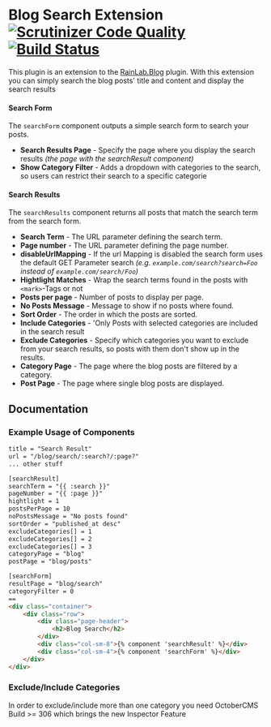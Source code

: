 # Blog Search Extension [![Scrutinizer Code Quality](https://scrutinizer-ci.com/g/fiotech/blogsearch/badges/quality-score.png?b=master)](https://scrutinizer-ci.com/g/fiotech/blogsearch/?branch=master) [![Build Status](https://scrutinizer-ci.com/g/fiotech/blogsearch/badges/build.png?b=master)](https://scrutinizer-ci.com/g/fiotech/blogsearch/build-status/master)
This plugin is an extension to the [RainLab.Blog](https://github.com/rainlab/blog-plugin) plugin. With this extension you can simply search the blog posts' title and content and display the search results

#### Search Form
The `searchForm` component outputs a simple search form to search your posts.

- **Search Results Page** - Specify the page where you display the search results *(the page with the searchResult component)*
- **Show Category Filter** - Adds a dropdown with categories to the search, so users can restrict their search to a specific categorie

#### Search Results
The `searchResults` component returns all posts that match the search term from the search form.

- **Search Term** - The URL parameter defining the search term.
- **Page number** - The URL parameter defining the page number.
- **disableUrlMapping** - If the url Mapping is disabled the search form uses the default GET Parameter search *(e.g. `example.com/search?search=Foo` instead of `example.com/search/Foo`)*
- **Hightlight Matches** - Wrap the search terms found in the posts with `<mark>`-Tags or not 
- **Posts per page** - Number of posts to display per page.
- **No Posts Message** - Message to show if no posts where found.
- **Sort Order** - The order in which the posts are sorted.
- **Include Categories** - 'Only Posts with selected categories are included in the search result
- **Exclude Categories** - Specify which categories you want to exclude from your search results, so posts with them don't show up in the results.
- **Category Page** - The page where the blog posts are filtered by a category.
- **Post Page** - The page where single blog posts are displayed.

## Documentation
### Example Usage of Components
```html
title = "Search Result"
url = "/blog/search/:search?/:page?"
... other stuff

[searchResult]
searchTerm = "{{ :search }}"
pageNumber = "{{ :page }}"
hightlight = 1
postsPerPage = 10
noPostsMessage = "No posts found"
sortOrder = "published_at desc"
excludeCategories[] = 1
excludeCategories[] = 2
excludeCategories[] = 3
categoryPage = "blog"
postPage = "blog/posts"

[searchForm]
resultPage = "blog/search"
categoryFilter = 0
==
<div class="container">
    <div class="row">
        <div class="page-header">
            <h2>Blog Search</h2>
        </div>
        <div class="col-sm-8">{% component 'searchResult' %}</div>
        <div class="col-sm-4">{% component 'searchForm' %}</div>
    </div>
</div>
```

### Exclude/Include Categories
In order to exclude/include more than one category you need OctoberCMS Build >= 306 which brings the new Inspector Feature
